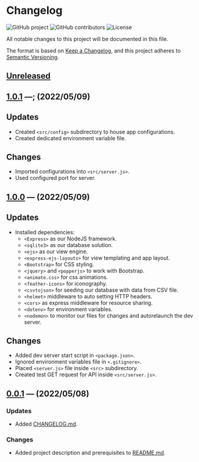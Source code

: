 # **Changelog**
<!-- Shields -->
![GitHub project](https://img.shields.io/static/v1?label=project&message=cisc3140%20lab4&color=blue)
![GitHub contributors](https://img.shields.io/github/contributors/ogre2/cisc3140_lab4)
![License](https://img.shields.io/static/v1?label=license&message=Apache%20v2.0&color=blue)

All notable changes to this project will be documented in this file.

The format is based on [Keep a Changelog](https://keepachangelog.com/en/1.0.0/),
and this project adheres to [Semantic Versioning](https://semver.org/spec/v2.0.0.html).

## [Unreleased]

## [1.0.1] &mdash;; (2022/05/09)
## Updates
- Created `<src/config>` subdirectory to house app configurations.
- Created dedicated environment variable file.

## Changes
- Imported configurations into `<src/server.js>`.
- Used configured port for server.

## [1.0.0] &mdash; (2022/05/09)
## Updates
- Installed dependencies:
  - `<Express>` as our NodeJS framework.
  - `<sqlite3>` as our database solution.
  - `<ejs>` as our view engine.
  - `<express-ejs-layouts>` for view templating and app layout.
  - `<Bootstrap>` for CSS styling.
  - `<jquery>` and `<popperjs>` to work with Bootstrap.
  - `<animate.css>` for css animations.
  - `<feather-icons>` for iconography.
  - `<csvtojson>` for seeding our database with data from CSV file.
  - `<helmet>` middleware to auto setting HTTP headers.
  - `<cors>` as express middleware for resource sharing.
  - `<dotenv>` for environment variables.
  - `<nodemon>` to monitor our files for changes and autorelaunch the dev server.

## Changes
- Added dev server start script in `<package.json>`.
- Ignored environment variables file in `<.gitignore>`.
- Placed `<server.js>` file inside `<src>` subdirectory.
- Created test GET request for API inside `<src/server.js>`.

## [0.0.1] &mdash; (2022/05/08)
### Updates
- Added [CHANGELOG.md](https://github.com/ogre2/cisc3140_lab5/CHANGELOG.md).

### Changes
- Added project description and prerequisites to [README.md](https://github.com/ogre2/cisc3140_lab5/README.md).

[Unreleased]: https://github.com/ogre2/cisc3140_lab5/compare/v0.0.1...HEAD
[1.0.1]: https://github.com/ogre2/cisc3140_lab5/compare/v1.0.0...v1.0.1
[1.0.0]: https://github.com/ogre2/cisc3140_lab5/compare/v0.0.1...v1.0.0
[0.0.1]: https://github.com/ogre2/cisc3140_lab5/releases/tag/v0.0.1